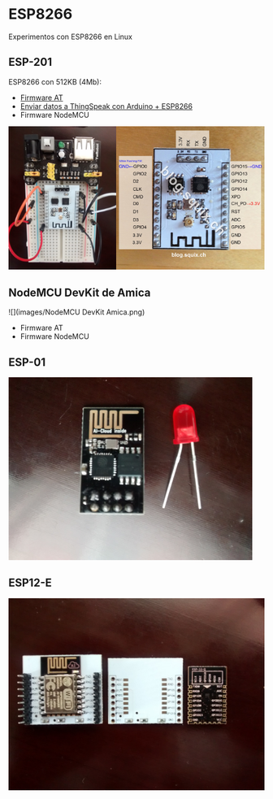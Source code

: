 # ESP8266
Experimentos con ESP8266 en Linux

## ESP-201 ##

ESP8266 con 512KB (4Mb):
* [Firmware AT](./ESP201_AT.md)
* [Enviar datos a ThingSpeak con Arduino + ESP8266](./ThingSpeak/Readme.md)
* Firmware NodeMCU

![](images/ESP201-1.png)

## NodeMCU DevKit de Amica ##

![](images/NodeMCU DevKit Amica.png)
* Firmware AT
* Firmware NodeMCU

## ESP-01 ##

![](images/ESP01-1.png)

## ESP12-E ##

![](images/ESP12E-1.png)
